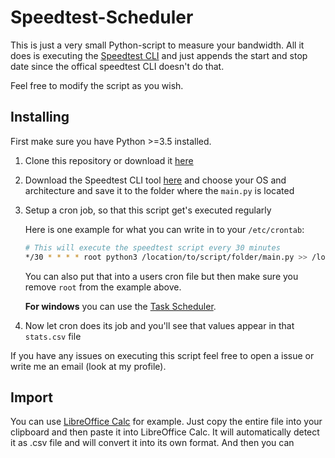 # Speedtest-Scheduler
This is just a very small Python-script to measure your bandwidth. All it does is executing the [Speedtest CLI](https://www.speedtest.net/apps/cli) and just appends the start and stop date since the offical speedtest CLI doesn't do that.

Feel free to modify the script as you wish.

## Installing
First make sure you have Python >=3.5 installed.
1. Clone this repository or download it [here](https://github.com/Mondei1/speedtest-scheduler/archive/master.zip)
2. Download the Speedtest CLI tool [here](https://www.speedtest.net/apps/cli) and choose your OS and architecture and save it to the folder where the `main.py` is located
3. Setup a cron job, so that this script get's executed regularly

    Here is one example for what you can write in to your `/etc/crontab`: 
    ``` sh
    # This will execute the speedtest script every 30 minutes
    */30 * * * * root python3 /location/to/script/folder/main.py >> /location/to/script/folder/stats.csv
    ```
    You can also put that into a users cron file but then make sure you remove `root` from the example above.

    **For windows** you can use the [Task Scheduler](https://www.windowscentral.com/how-create-automated-task-using-task-scheduler-windows-10).
4. Now let cron does its job and you'll see that values appear in that `stats.csv` file

If you have any issues on executing this script feel free to open a issue or write me an email (look at my profile).

## Import
You can use [LibreOffice Calc](https://www.libreoffice.org/download/download/) for example. Just copy the entire file into your clipboard and then paste it into LibreOffice Calc. It will automatically detect it as .csv file and will convert it into its own format. And then you can 